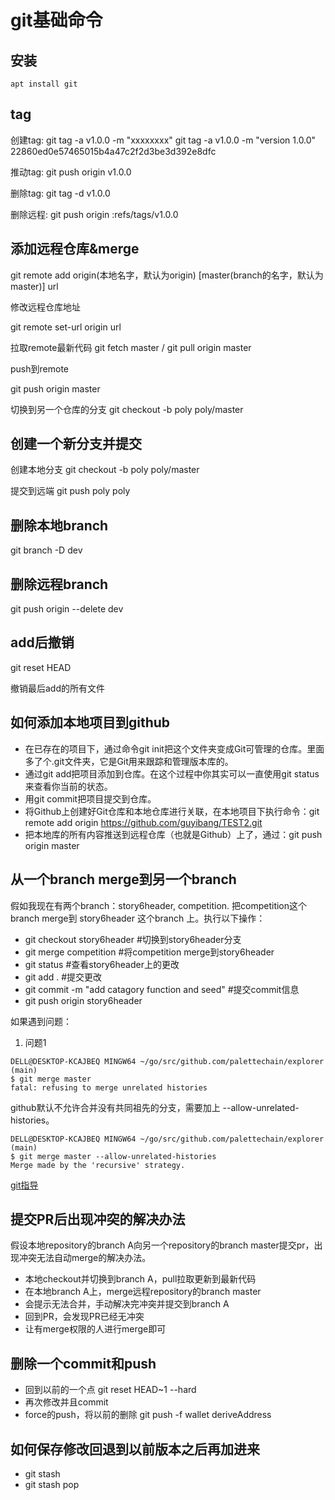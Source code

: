 # git基础命令

## 安装

```
apt install git
```

## tag

创建tag:
git tag -a v1.0.0 -m "xxxxxxxx"
git tag -a v1.0.0 -m "version 1.0.0" 22860ed0e57465015b4a47c2f2d3be3d392e8dfc

推动tag:
git push origin v1.0.0

删除tag:
git tag -d v1.0.0

删除远程:
git push origin :refs/tags/v1.0.0

## 添加远程仓库&merge

git remote add origin(本地名字，默认为origin) [master(branch的名字，默认为master)] url

修改远程仓库地址

git remote set-url origin url

拉取remote最新代码
git fetch master  /  git pull origin master

push到remote

git push origin master

切换到另一个仓库的分支
git checkout -b poly poly/master

## 创建一个新分支并提交

创建本地分支
git checkout -b poly poly/master

提交到远端
git push poly poly

## 删除本地branch

git branch -D dev

## 删除远程branch

git push origin --delete dev

## add后撤销

git reset HEAD

撤销最后add的所有文件

## 如何添加本地项目到github

+ 在已存在的项目下，通过命令git init把这个文件夹变成Git可管理的仓库。里面多了个.git文件夹，它是Git用来跟踪和管理版本库的。
+ 通过git add把项目添加到仓库。在这个过程中你其实可以一直使用git status来查看你当前的状态。
+ 用git commit把项目提交到仓库。
+ 将Github上创建好Git仓库和本地仓库进行关联，在本地项目下执行命令：git remote add origin https://github.com/guyibang/TEST2.git
+ 把本地库的所有内容推送到远程仓库（也就是Github）上了，通过：git push origin master

## 从一个branch merge到另一个branch

假如我现在有两个branch：story6header, competition. 把competition这个branch merge到 story6header 这个branch 上。执行以下操作：
+ git checkout story6header #切换到story6header分支
+ git merge competition #将competition merge到story6header
+ git status #查看story6header上的更改
+ git add . #提交更改
+ git commit -m "add catagory function and seed" #提交commit信息
+ git push origin story6header

如果遇到问题：
1. 问题1

```
DELL@DESKTOP-KCAJBEQ MINGW64 ~/go/src/github.com/palettechain/explorer (main)
$ git merge master
fatal: refusing to merge unrelated histories
```

github默认不允许合并没有共同祖先的分支，需要加上 --allow-unrelated-histories。

```
DELL@DESKTOP-KCAJBEQ MINGW64 ~/go/src/github.com/palettechain/explorer (main)
$ git merge master --allow-unrelated-histories
Merge made by the 'recursive' strategy.
```

[git指导](https://www.cnblogs.com/yuqing-wei/p/5487713.html)

## 提交PR后出现冲突的解决办法

假设本地repository的branch A向另一个repository的branch master提交pr，出现冲突无法自动merge的解决办法。

+ 本地checkout并切换到branch A，pull拉取更新到最新代码
+ 在本地branch A上，merge远程repository的branch master
+ 会提示无法合并，手动解决完冲突并提交到branch A 
+ 回到PR，会发现PR已经无冲突
+ 让有merge权限的人进行merge即可

## 删除一个commit和push

+ 回到以前的一个点   git reset HEAD~1 --hard 
+ 再次修改并且commit
+ force的push，将以前的删除    git push -f wallet deriveAddress 

## 如何保存修改回退到以前版本之后再加进来

+ git stash
+ git stash pop
